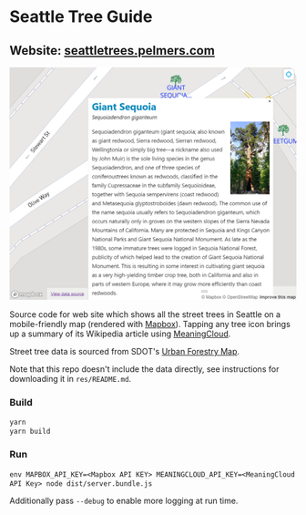 # Seattle Tree Guide

## Website: [seattletrees.pelmers.com](https://seattletrees.pelmers.com)

![Example screenshot](/res/demo.png)

Source code for web site which shows all the street trees in Seattle on a
mobile-friendly map (rendered with [Mapbox](https://www.mapbox.com/)). Tapping
any tree icon brings up a summary of its Wikipedia article using
[MeaningCloud](https://www.meaningcloud.com/developer/apis).

Street tree data is sourced from SDOT's
[Urban Forestry Map](https://seattlecitygis.maps.arcgis.com/apps/MapSeries/index.html?appid=a7072ffa326c4ef39a0f031961ebace6).

Note that this repo doesn't include the data directly, see instructions for
downloading it in `res/README.md`.

### Build
```
yarn
yarn build
```

### Run
```
env MAPBOX_API_KEY=<Mapbox API KEY> MEANINGCLOUD_API_KEY=<MeaningCloud API Key> node dist/server.bundle.js
```
Additionally pass `--debug` to enable more logging at run time.